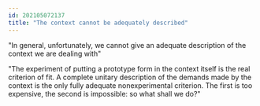 ```yaml
---
id: 202105072137 
title: "The context cannot be adequately described"
---
```

"In general, unfortunately, we cannot give an adequate description of the context we are dealing with"

"The experiment of putting a prototype form in the context itself is the real criterion of fit. A complete unitary description of the demands made by the context is the only fully adequate nonexperimental criterion. The first is too expensive, the second is impossible: so what shall we do?"


